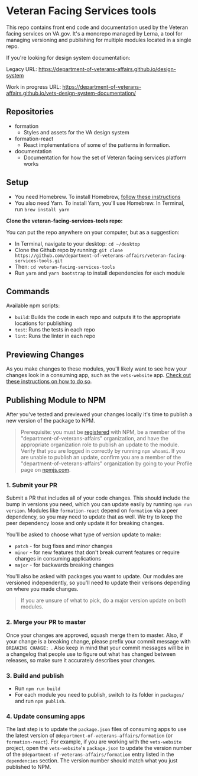 # Veteran Facing Services tools

This repo contains front end code and documentation used by the Veteran facing services on VA.gov. It's a monorepo managed by Lerna, a tool for managing versioning and publishing for multiple modules located in a single repo.

If you're looking for design system documentation:

Legacy URL: https://department-of-veterans-affairs.github.io/design-system

Work in progress URL: https://department-of-veterans-affairs.github.io/vets-design-system-documentation/

## Repositories

- formation
   - Styles and assets for the VA design system
- formation-react
   - React implementations of some of the patterns in formation.
- documentation
   - Documentation for how the set of Veteran facing services platform works

## Setup

- You need Homebrew. To install Homebrew, [follow these instructions](https://www.howtogeek.com/211541/homebrew-for-os-x-easily-installs-desktop-apps-and-terminal-utilities/)
- You also need Yarn. To install Yarn, you'll use Homebrew. In Terminal, run `brew install yarn`

**Clone the veteran-facing-services-tools repo:**

You can put the repo anywhere on your computer, but as a suggestion:
- In Terminal, navigate to your desktop: `cd ~/desktop`
- Clone the Github repo by running: `git clone https://github.com/department-of-veterans-affairs/veteran-facing-services-tools.git`
- Then: `cd veteran-facing-services-tools`
- Run `yarn` and `yarn bootstrap` to install dependencies for each module

## Commands

Available npm scripts:

- `build`: Builds the code in each repo and outputs it to the appropriate locations for publishing
- `test`: Runs the tests in each repo
- `lint`: Runs the linter in each repo

## Previewing Changes

As you make changes to these modules, you'll likely want to see how your changes look in a consuming app, such as the `vets-website` app. [Check out these instructions on how to do so](./previewing-changes.md).

## Publishing Module to NPM

After you've tested and previewed your changes locally it's time to publish a new version of the package to NPM.

> Prerequisite: you must be [registered](https://docs.npmjs.com/getting-started/publishing-npm-packages) with NPM, be a member of the "department-of-veterans-affairs" organization, and have the appropriate organization role to publish an update to the module. Verify that you are logged in correctly by running `npm whoami`. If you are unable to publish an update, confirm you are a member of the "department-of-veterans-affairs" organization by going to your Profile page on [npmjs.com](https://www.npmjs.com).

### 1. Submit your PR

Submit a PR that includes all of your code changes. This should include the bump in versions you need, which you can update easily by running `npm run version`. Modules like `formation-react` depend on `formation` via a peer dependency, so you may need to update that as well. We try to keep the peer dependency loose and only update it for breaking changes.

You'll be asked to choose what type of version update to make:

- `patch` - for bug fixes and minor changes
- `minor` - for new features that don't break current features or require changes in consuming applications
- `major` - for backwards breaking changes

You'll also be asked with packages you want to update. Our modules are versioned independently, so you'll need to update their verisons depending on where you made changes.

> If you are unsure of what to pick, do a major version update on both modules.

### 2. Merge your PR to master

Once your changes are approved, squash merge them to master. Also, if your change is a breaking change, please prefix your commit message with `BREAKING CHANGE: `. Also keep in mind that your commit messages will be in a changelog that people use to figure out what has changed between releases, so make sure it accurately describes your changes.

### 3. Build and publish

* Run `npm run build`
* For each module you need to publish, switch to its folder in `packages/` and run `npm publish`.

### 4. Update consuming apps

The last step is to update the `package.json` files of consuming apps to use the latest version of `@department-of-veterans-affairs/formation` (or `formation-react`). For example, if you are working with the `vets-website` project, open the `vets-website`'s `package.json` to update the version number of the `@department-of-veterans-affairs/formation` entry listed in the `dependencies` section. The version number should match what you just published to NPM.
